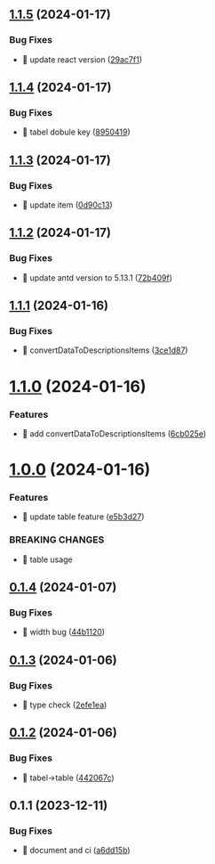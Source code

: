 

## [1.1.5](https://github.com/unipackage/webkit/compare/1.1.4...1.1.5) (2024-01-17)


### Bug Fixes

* 🐛 update react version ([29ac7f1](https://github.com/unipackage/webkit/commit/29ac7f1f6e28be7b3a8d657c0316b8367ad863d7))

## [1.1.4](https://github.com/unipackage/webkit/compare/1.1.3...1.1.4) (2024-01-17)


### Bug Fixes

* 🐛 tabel dobule key ([8950419](https://github.com/unipackage/webkit/commit/8950419df51f2290a69ae3c8cd3c70914b29eaad))

## [1.1.3](https://github.com/unipackage/webkit/compare/1.1.2...1.1.3) (2024-01-17)


### Bug Fixes

* 🐛 update item ([0d90c13](https://github.com/unipackage/webkit/commit/0d90c13f859ad2f7cd75ef71116e1271ff79dbef))

## [1.1.2](https://github.com/unipackage/webkit/compare/1.1.1...1.1.2) (2024-01-17)


### Bug Fixes

* 🐛 update antd version to 5.13.1 ([72b409f](https://github.com/unipackage/webkit/commit/72b409f6f92226211f7a95b1ec392604e6ab643f))

## [1.1.1](https://github.com/unipackage/webkit/compare/1.1.0...1.1.1) (2024-01-16)


### Bug Fixes

* 🐛 convertDataToDescriptionsItems ([3ce1d87](https://github.com/unipackage/webkit/commit/3ce1d8711c62a02ec513627ce33003b1e6923b6d))

# [1.1.0](https://github.com/unipackage/webkit/compare/1.0.0...1.1.0) (2024-01-16)


### Features

* 🎸 add convertDataToDescriptionsItems ([6cb025e](https://github.com/unipackage/webkit/commit/6cb025e928d213c2c0e491a38282a7d514356eec))

# [1.0.0](https://github.com/unipackage/webkit/compare/0.1.4...1.0.0) (2024-01-16)


### Features

* 🎸 update table feature ([e5b3d27](https://github.com/unipackage/webkit/commit/e5b3d27fe551df1172b8763b1c7c83d7a264792c))


### BREAKING CHANGES

* 🧨 table usage

## [0.1.4](https://github.com/unipackage/webkit/compare/0.1.3...0.1.4) (2024-01-07)


### Bug Fixes

* 🐛 width bug ([44b1120](https://github.com/unipackage/webkit/commit/44b1120421291864f935559d5f6493a2a65b02a0))

## [0.1.3](https://github.com/unipackage/webkit/compare/0.1.2...0.1.3) (2024-01-06)


### Bug Fixes

* 🐛 type check ([2efe1ea](https://github.com/unipackage/webkit/commit/2efe1ea603ea82939f6e723a8f9fa35cf5695855))

## [0.1.2](https://github.com/unipackage/webkit/compare/0.1.1...0.1.2) (2024-01-06)


### Bug Fixes

* 🐛 tabel->table ([442067c](https://github.com/unipackage/webkit/commit/442067ce235f63f687d363b90acb7c2336f53578))

## 0.1.1 (2023-12-11)


### Bug Fixes

* 🐛 document and ci ([a6dd15b](https://github.com/unipackage/webkit/commit/a6dd15b2bc327f541d3c88b39f72d03267db98d9))
